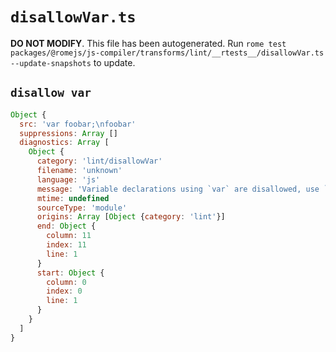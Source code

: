 # `disallowVar.ts`

**DO NOT MODIFY**. This file has been autogenerated. Run `rome test packages/@romejs/js-compiler/transforms/lint/__rtests__/disallowVar.ts --update-snapshots` to update.

## `disallow var`

```javascript
Object {
  src: 'var foobar;\nfoobar'
  suppressions: Array []
  diagnostics: Array [
    Object {
      category: 'lint/disallowVar'
      filename: 'unknown'
      language: 'js'
      message: 'Variable declarations using `var` are disallowed, use `let` or `const` instead.'
      mtime: undefined
      sourceType: 'module'
      origins: Array [Object {category: 'lint'}]
      end: Object {
        column: 11
        index: 11
        line: 1
      }
      start: Object {
        column: 0
        index: 0
        line: 1
      }
    }
  ]
}
```
